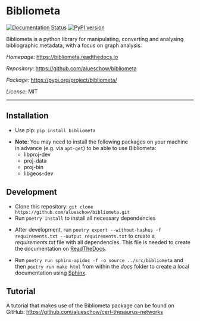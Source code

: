 # Bibliometa

[![Documentation Status](https://readthedocs.org/projects/bibliometa/badge/?version=latest)](https://bibliometa.readthedocs.io/en/latest/?badge=latest)
[![PyPI version](https://badge.fury.io/py/bibliometa.svg)](https://badge.fury.io/py/bibliometa)

Bibliometa is a python library for manipulating, converting and analysing bibliographic metadata, with a focus on graph analysis.

*Homepage*: https://bibliometa.readthedocs.io

*Repository*: https://github.com/alueschow/bibliometa

*Package*: https://pypi.org/project/bibliometa/

*License*: MIT

-----

## Installation
* Use pip: ```pip install bibliometa```
+ **Note**: You may need to install the following packages on your machine in advance (e.g. via `apt-get`) to be able to use Bibliometa:
  - libproj-dev
  - proj-data
  - proj-bin
  - libgeos-dev

## Development
* Clone this repository: ```git clone https://github.com/alueschow/bibliometa.git```
* Run ```poetry install``` to install all necessary dependencies
+ After development, run ```poetry export --without-hashes -f requirements.txt --output requirements.txt``` to create a _requirements.txt_ file with all dependencies. This file is needed to create the documentation on [ReadTheDocs](https://readthedocs.org/).
*  Run ```poetry run sphinx-apidoc -f -o source ../src/bibliometa``` and then ```poetry run make html``` from within the _docs_ folder to create a local documentation using [Sphinx](https://www.sphinx-doc.org/en/master/).

## Tutorial
A tutorial that makes use of the Bibliometa package can be found on GitHub: https://github.com/alueschow/cerl-thesaurus-networks
